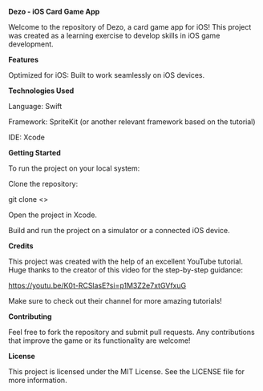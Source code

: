 **Dezo - iOS Card Game App**

Welcome to the repository of Dezo, a card game app for iOS! This project was created as a learning exercise to develop skills in iOS game development.

**Features**

Optimized for iOS: Built to work seamlessly on iOS devices.

**Technologies Used**

Language: Swift

Framework: SpriteKit (or another relevant framework based on the tutorial)

IDE: Xcode

**Getting Started**

To run the project on your local system:

Clone the repository:

git clone <>

Open the project in Xcode.

Build and run the project on a simulator or a connected iOS device.

**Credits**

This project was created with the help of an excellent YouTube tutorial. Huge thanks to the creator of this video for the step-by-step guidance:

https://youtu.be/K0t-RCSlasE?si=p1M3Z2e7xtGVfxuG

Make sure to check out their channel for more amazing tutorials!

**Contributing**

Feel free to fork the repository and submit pull requests. Any contributions that improve the game or its functionality are welcome!

**License**

This project is licensed under the MIT License. See the LICENSE file for more information.
